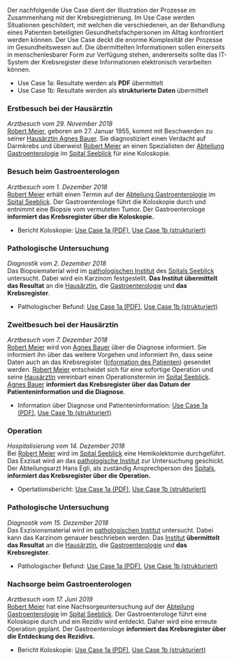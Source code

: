 Der nachfolgende Use Case dient der Illustration der Prozesse im Zusammenhang mit der Krebsregistrierung. Im Use Case werden Situationen geschildert, mit welchen die verschiedenen, an der Behandlung eines Patienten beteiligten Gesundheitsfachpersonen im Alltag konfrontiert werden können. Der Use Case deckt die enorme Komplexität der Prozesse im Gesundheitswesen auf. Die übermittelten Informationen sollen einerseits in menschenlesbarer Form zur Verfügung stehen, andererseits sollte das IT-System der Krebsregister diese Informationen elektronisch verarbeiten können.

* Use Case 1a: Resultate werden als **PDF** übermittelt   
* Use Case 1b: Resultate werden als **strukturierte Daten** übermittelt

### Erstbesuch bei der Hausärztin 
*Arztbesuch vom 29. November 2018*  
[Robert Meier](Patient-RobertMeier.html), geboren am 27. Januar 1955, kommt mit Beschwerden zu seiner [Hausärztin Agnes Bauer](Practitioner-AgnesBauer.html). Sie diagnostiziert einen Verdacht auf Darmkrebs und überweist [Robert Meier](Patient-RobertMeier.html) an einen Spezialisten der [Abteilung Gastroenterologie](Organization-AbteilungGastro.html) im [Spital Seeblick](Organization-SpitalSeeblickDoktorGastro.html) für eine Koloskopie.

### Besuch beim Gastroenterologen
*Arztbesuch vom 1. Dezember 2018*  
[Robert Meier](Patient-RobertMeier.html) erhält einen Termin auf der [Abteilung Gastroenterologie](Organization-AbteilungGastro.html) im [Spital Seeblick](Organization-SpitalSeeblickDoktorGastro.html). Der Gastroenterologe führt die Koloskopie durch und entnimmt eine Biopsie vom vermuteten Tumor. Der Gastroenterologe **informiert das Krebsregister über die Koloskopie.**
* Bericht Koloskopie: 
    [Use Case 1a (PDF)](Bundle-BundleUC1aGastro20181201.html), 
    [Use Case 1b (strukturiert)](Bundle-BundleUC1bGastro20181201.html)

### Pathologische Untersuchung
*Diagnostik vom 2. Dezember 2018*  
Das Biopsiematerial wird im [pathologischen Institut](Organization-AbteilungPatho.html) des [Spitals Seeblick](Organization-SpitalSeeblickDoktorPatho.html) untersucht. Dabei wird ein Karzinom festgestellt. **Das Institut übermittelt das Resultat** an die [Hausärztin](Practitioner-AgnesBauer.html), die [Gastroenterologie](Organization-AbteilungGastro.html) und **das Krebsregister**.
* Pathologischer Befund: 
    [Use Case 1a (PDF)](Bundle-BundleUC1aPatho20181202.html), 
    [Use Case 1b (strukturiert)](Bundle-BundleUC1bPatho20181202.html)

### Zweitbesuch bei der Hausärztin
*Arztbesuch vom 7. Dezember 2018*  
[Robert Meier](Patient-RobertMeier.html) wird von [Agnes Bauer](Practitioner-AgnesBauer.html) über die Diagnose informiert. Sie informiert ihn über das weitere Vorgehen und informiert ihn, dass seine Daten auch an das Krebsregister ([Information des Patienten](Communication-CommMeier.html)) gesendet werden. [Robert Meier](Patient-RobertMeier.html) entscheidet sich für eine sofortige Operation und seine [Hausärztin](Practitioner-AgnesBauer.html) vereinbart einen Operationstermin im [Spital Seeblick](Organization-SpitalSeeblickHansEgli.html). [Agnes Bauer](Practitioner-AgnesBauer.html) **informiert das Krebsregister über das Datum der Patienteninformation und die Diagnose**.
* Information über Diagnose und Patienteninformation: 
    [Use Case 1a (PDF)](Bundle-BundleUC1aInfo20181207.html), 
    [Use Case 1b (strukturiert)](Bundle-BundleUC1bInfo20181207.html)

### Operation
*Hospitalisierung vom 14. Dezember 2018*  
Bei [Robert Meier](Patient-RobertMeier.html) wird im [Spital Seeblick](Organization-SpitalSeeblickHansEgli.html) eine Hemikolektomie durchgeführt. Das Exzisat wird an das [pathologische Institut](Organization-AbteilungPatho.html) zur Untersuchung geschickt. Der Abteilungsarzt Hans Egli, als zuständig Ansprechperson des [Spitals](Organization-SpitalSeeblickHansEgli.html), **informiert das Krebsregister über die Operation.**
* Opertationsbericht: 
    [Use Case 1a (PDF)](Bundle-BundleUC1aOps20181214.html), 
    [Use Case 1b (strukturiert)](Bundle-BundleUC1bOps20181214.html)

### Pathologische Untersuchung
*Diagnostik vom 15. Dezember 2018*  
Das Exzisionsmaterial wird im [pathologischen Institut](Organization-AbteilungPatho.html) untersucht. Dabei kann das Karzinom genauer beschrieben werden. Das [Institut](Organization-AbteilungPatho.html) **übermittelt das Resultat** an die [Hausärztin](Practitioner-AgnesBauer.html), die [Gastroenterologie](Organization-AbteilungGastro.html) und **das Krebsregister**.
* Pathologischer Befund: 
    [Use Case 1a (PDF)](Bundle-BundleUC1aPatho20181215.html), 
    [Use Case 1b (strukturiert)](Bundle-BundleUC1bPatho20181215.html)

### Nachsorge beim Gastroenterologen
*Arztbesuch vom 17. Juni 2019*  
[Robert Meier](Patient-RobertMeier.html) hat eine Nachsorgeuntersuchung auf der [Abteilung Gastroenterologie](Organization-AbteilungGastro.html) im [Spital Seeblick](Organization-SpitalSeeblickDoktorGastro.html). Der Gastroenterologe führt eine Koloskopie durch und ein Rezidiv wird entdeckt. Daher wird eine erneute Operation geplant. Der Gastroenterologe **informiert das Krebsregister über die Entdeckung des Rezidivs.**
* Bericht Koloskopie: 
    [Use Case 1a (PDF)](Bundle-BundleUC1aGastro20190617.html), 
    [Use Case 1b (strukturiert)](Bundle-BundleUC1bGastro20190617.html)
